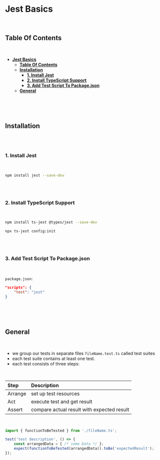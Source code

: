 # **Jest Basics**
<br>

## **Table Of Contents**
<br>

- [**Jest Basics**](#jest-basics)
  - [**Table Of Contents**](#table-of-contents)
  - [**Installation**](#installation)
    - [**1. Install Jest**](#1-install-jest)
    - [**2. Install TypeScript Support**](#2-install-typescript-support)
    - [**3. Add Test Script To Package.json**](#3-add-test-script-to-packagejson)
  - [**General**](#general)

<br>
<br>
<br>

## **Installation**
<br>
<br>

### **1. Install Jest**
<br>

```bash
npm install jest --save-dev
```

<br>
<br>

### **2. Install TypeScript Support**
<br>

```bash
npm install ts-jest @types/jest --save-dev
```

```bash
npx ts-jest config:init
```

<br>
<br>

### **3. Add Test Script To Package.json**
<br>

`package.json`:

```json
"scripts": {
    "test": "jest"
}
```

<br>
<br>
<br>

## **General**
<br>

* we group our tests in separate files `fileName.test.ts` called test suites 
* each test suite contains at least one test. 
* each test consists of three steps:

<br>

|Step    |Description                                |
|:-------|:------------------------------------------|
|Arrange |set up test resources                      |
|Act     |execute test and get result                |
|Assert  |compare actual result with expected result |

<br>

```typescript
import { functionToBeTested } from './fileName.ts';

test('test description', () => {
    const arrangedData = { /* some Data */ };
    expect(functionToBeTested(arrangedData)).toBe('expectedResult');
});
```

<br>
<br>
<br>

